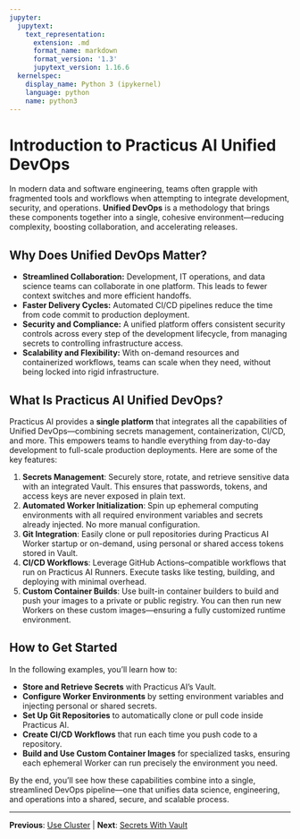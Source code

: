 ```yaml
---
jupyter:
  jupytext:
    text_representation:
      extension: .md
      format_name: markdown
      format_version: '1.3'
      jupytext_version: 1.16.6
  kernelspec:
    display_name: Python 3 (ipykernel)
    language: python
    name: python3
---
```


# Introduction to Practicus AI Unified DevOps

In modern data and software engineering, teams often grapple with fragmented tools and workflows when attempting to integrate development, security, and operations. **Unified DevOps** is a methodology that brings these components together into a single, cohesive environment—reducing complexity, boosting collaboration, and accelerating releases. 

## Why Does Unified DevOps Matter?

- **Streamlined Collaboration:** Development, IT operations, and data science teams can collaborate in one platform. This leads to fewer context switches and more efficient handoffs.
- **Faster Delivery Cycles:** Automated CI/CD pipelines reduce the time from code commit to production deployment.
- **Security and Compliance:** A unified platform offers consistent security controls across every step of the development lifecycle, from managing secrets to controlling infrastructure access.
- **Scalability and Flexibility:** With on-demand resources and containerized workflows, teams can scale when they need, without being locked into rigid infrastructure.

## What Is Practicus AI Unified DevOps?
Practicus AI provides a **single platform** that integrates all the capabilities of Unified DevOps—combining secrets management, containerization, CI/CD, and more. This empowers teams to handle everything from day-to-day development to full-scale production deployments. Here are some of the key features:

1. **Secrets Management**: Securely store, rotate, and retrieve sensitive data with an integrated Vault. This ensures that passwords, tokens, and access keys are never exposed in plain text.
2. **Automated Worker Initialization**: Spin up ephemeral computing environments with all required environment variables and secrets already injected. No more manual configuration.
3. **Git Integration**: Easily clone or pull repositories during Practicus AI Worker startup or on-demand, using personal or shared access tokens stored in Vault.
4. **CI/CD Workflows**: Leverage GitHub Actions–compatible workflows that run on Practicus AI Runners. Execute tasks like testing, building, and deploying with minimal overhead.
5. **Custom Container Builds**: Use built-in container builders to build and push your images to a private or public registry. You can then run new Workers on these custom images—ensuring a fully customized runtime environment.

## How to Get Started
In the following examples, you’ll learn how to:

- **Store and Retrieve Secrets** with Practicus AI’s Vault.
- **Configure Worker Environments** by setting environment variables and injecting personal or shared secrets.
- **Set Up Git Repositories** to automatically clone or pull code inside Practicus AI.
- **Create CI/CD Workflows** that run each time you push code to a repository.
- **Build and Use Custom Container Images** for specialized tasks, ensuring each ephemeral Worker can run precisely the environment you need.

By the end, you’ll see how these capabilities combine into a single, streamlined DevOps pipeline—one that unifies data science, engineering, and operations into a shared, secure, and scalable process.


---

**Previous**: [Use Cluster](../distributed-computing/custom-adaptor/use-cluster.md) | **Next**: [Secrets With Vault](secrets-with-vault.md)

